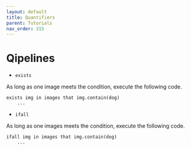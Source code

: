 ```yaml
---
layout: default
title: Quantifiers
parent: Tutorials
nav_order: 315
---
```


# Qipelines


 - `exists`

As long as one image meets the condition, execute the following code.

```
exists img in images that img.contain(dog)
    ...
```



 - `ifall`

As long as one images meets the condition, execute the following code.

```
ifall img in images that img.contain(dog)
    ...
```